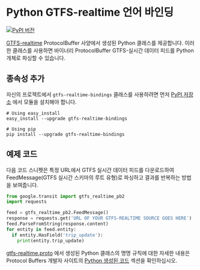 # Python GTFS-realtime 언어 바인딩

[![PyPI 버전](https://badge.fury.io/py/gtfs-realtime-bindings.svg)](http://badge.fury.io/py/gtfs-realtime-bindings)

[GTFS-realtime](https://github.com/google/transit/tree/master/gtfs-realtime) ProtocolBuffer 사양에서 생성된 Python 클래스를 제공합니다. 이러한 클래스를 사용하면 바이너리 ProtocolBuffer GTFS-실시간 데이터 피드를 Python 개체로 파싱할 수 있습니다.

## 종속성 추가

자신의 프로젝트에서 `gtfs-realtime-bindings` 클래스를 사용하려면 먼저 [PyPI 저장소](https://pypi.python.org/pypi/gtfs-realtime-bindings) 에서 모듈을 설치해야 합니다.

    # Using easy_install
    easy_install --upgrade gtfs-realtime-bindings

    # Using pip
    pip install --upgrade gtfs-realtime-bindings

## 예제 코드

다음 코드 스니펫은 특정 URL에서 GTFS 실시간 데이터 피드를 다운로드하여 FeedMessage(GTFS 실시간 스키마의 루트 유형)로 파싱하고 결과를 반복하는 방법을 보여줍니다.

```python
from google.transit import gtfs_realtime_pb2
import requests

feed = gtfs_realtime_pb2.FeedMessage()
response = requests.get('URL OF YOUR GTFS-REALTIME SOURCE GOES HERE')
feed.ParseFromString(response.content)
for entity in feed.entity:
  if entity.HasField('trip_update'):
    print(entity.trip_update)
```

[gtfs-realtime.proto](https://github.com/google/transit/blob/master/gtfs-realtime/proto/gtfs-realtime.proto) 에서 생성된 Python 클래스의 명명 규칙에 대한 자세한 내용은 Protocol Buffers 개발자 사이트의 [Python 생성된 코드](https://developers.google.com/protocol-buffers/docs/reference/python-generated) 섹션을 확인하십시오.
